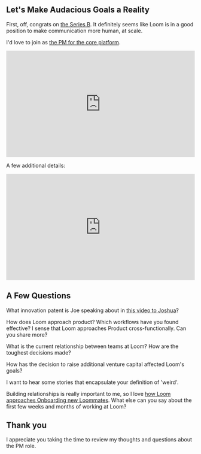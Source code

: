 ## Let's Make Audacious Goals a Reality

First, off, congrats on [the Series B](https://www.loom.com/blog/why-we-raised-a-30m-series-b-from-sequoia/). It definitely seems like Loom is in a good position to make communication more human, at scale.  

I'd love to join as [the PM for the core platform](https://jobs.lever.co/useloom/b7066f2b-fdde-4baf-a1a6-0c23a78f0c97).

<div style="position: relative; padding-bottom: 56.33802816901409%; height: 0;"><iframe src="https://www.loom.com/embed/0269e153400f4edd92130a139e7454a4" frameborder="0" webkitallowfullscreen mozallowfullscreen allowfullscreen style="position: absolute; top: 0; left: 0; width: 100%; height: 100%;"></iframe></div>

A few additional details: 

<div style="position: relative; padding-bottom: 56.33802816901409%; height: 0;"><iframe src="https://www.loom.com/embed/679e0887429e45fcad4bf504cd339049" frameborder="0" webkitallowfullscreen mozallowfullscreen allowfullscreen style="position: absolute; top: 0; left: 0; width: 100%; height: 100%;"></iframe></div>


## A Few Questions

What innovation patent is Joe speaking about in [this video to Joshua](https://www.loom.com/use-cases/leadership)?

How does Loom approach product? Which workflows have you found effective? I sense that Loom approaches Product cross-functionally. Can you share more?

What is the current relationship between teams at Loom? How are the toughest decisions made? 

How has the decision to raise additional venture capital affected Loom's goals?

I want to hear some stories that encapsulate your definition of 'weird'.

Building relationships is really important to me, so I love [how Loom approaches Onboarding new Loommates](https://www.loom.com/blog/how-to-make-remote-onboarding-personal-and-scalable/). What else can you say about the first few weeks and months of working at Loom? 


## Thank you

I appreciate you taking the time to review my thoughts and questions about the PM role.   

